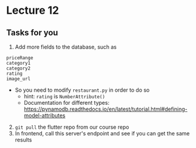 # Lecture 12

## Tasks for you
1. Add more fields to the database, such as 
```
priceRange
category1
category2
rating
image_url
```
- So you need to modify `restaurant.py` in order to do so
  - hint: `rating` is `NumberAttribute()`
  - Documentation for different types: https://pynamodb.readthedocs.io/en/latest/tutorial.html#defining-model-attributes
2. `git pull` the flutter repo from our course repo
3. In frontend, call this server's endpoint and see if you can get the same results
